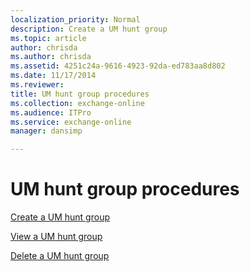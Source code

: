 ```yaml
---
localization_priority: Normal
description: Create a UM hunt group
ms.topic: article
author: chrisda
ms.author: chrisda
ms.assetid: 4251c24a-9616-4923-92da-ed783aa8d802
ms.date: 11/17/2014
ms.reviewer: 
title: UM hunt group procedures
ms.collection: exchange-online
ms.audience: ITPro
ms.service: exchange-online
manager: dansimp

---
```


# UM hunt group procedures

[Create a UM hunt group](create-um-hunt-group.md)

[View a UM hunt group](view-um-hunt-group.md)

[Delete a UM hunt group](delete-um-hunt-group.md)



